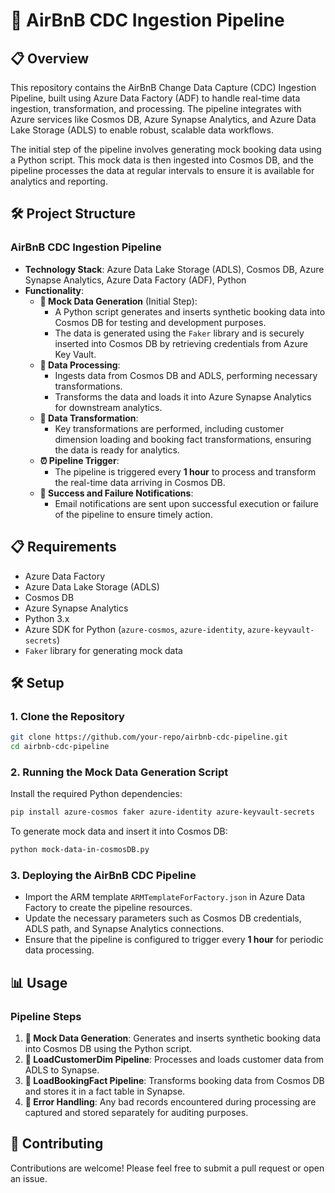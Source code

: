 # 🚀 AirBnB CDC Ingestion Pipeline

## 📋 Overview

This repository contains the AirBnB Change Data Capture (CDC) Ingestion Pipeline, built using Azure Data Factory (ADF) to handle real-time data ingestion, transformation, and processing. The pipeline integrates with Azure services like Cosmos DB, Azure Synapse Analytics, and Azure Data Lake Storage (ADLS) to enable robust, scalable data workflows.

The initial step of the pipeline involves generating mock booking data using a Python script. This mock data is then ingested into Cosmos DB, and the pipeline processes the data at regular intervals to ensure it is available for analytics and reporting.

## 🛠️ Project Structure

### AirBnB CDC Ingestion Pipeline
- **Technology Stack**: Azure Data Lake Storage (ADLS), Cosmos DB, Azure Synapse Analytics, Azure Data Factory (ADF), Python
- **Functionality**:
  - **🎉 Mock Data Generation** (Initial Step):
    - A Python script generates and inserts synthetic booking data into Cosmos DB for testing and development purposes.
    - The data is generated using the `Faker` library and is securely inserted into Cosmos DB by retrieving credentials from Azure Key Vault.
  - **🔄 Data Processing**:
    - Ingests data from Cosmos DB and ADLS, performing necessary transformations.
    - Transforms the data and loads it into Azure Synapse Analytics for downstream analytics.
  - **🔧 Data Transformation**:
    - Key transformations are performed, including customer dimension loading and booking fact transformations, ensuring the data is ready for analytics.
  - **⏰ Pipeline Trigger**:
    - The pipeline is triggered every **1 hour** to process and transform the real-time data arriving in Cosmos DB.
  - **📧 Success and Failure Notifications**:
    - Email notifications are sent upon successful execution or failure of the pipeline to ensure timely action.

## 📋 Requirements

- Azure Data Factory
- Azure Data Lake Storage (ADLS)
- Cosmos DB
- Azure Synapse Analytics
- Python 3.x
- Azure SDK for Python (`azure-cosmos`, `azure-identity`, `azure-keyvault-secrets`)
- `Faker` library for generating mock data

## 🛠️ Setup

### 1. Clone the Repository
```bash
git clone https://github.com/your-repo/airbnb-cdc-pipeline.git
cd airbnb-cdc-pipeline
```

### 2. Running the Mock Data Generation Script
Install the required Python dependencies:
```bash
pip install azure-cosmos faker azure-identity azure-keyvault-secrets
```

To generate mock data and insert it into Cosmos DB:
```bash
python mock-data-in-cosmosDB.py
```

### 3. Deploying the AirBnB CDC Pipeline
- Import the ARM template `ARMTemplateForFactory.json` in Azure Data Factory to create the pipeline resources.
- Update the necessary parameters such as Cosmos DB credentials, ADLS path, and Synapse Analytics connections.
- Ensure that the pipeline is configured to trigger every **1 hour** for periodic data processing.

## 📊 Usage

### Pipeline Steps
1. **🎉 Mock Data Generation**: Generates and inserts synthetic booking data into Cosmos DB using the Python script.
2. **🔄 LoadCustomerDim Pipeline**: Processes and loads customer data from ADLS to Synapse.
3. **🔄 LoadBookingFact Pipeline**: Transforms booking data from Cosmos DB and stores it in a fact table in Synapse.
4. **📁 Error Handling**: Any bad records encountered during processing are captured and stored separately for auditing purposes.

## 🤝 Contributing

Contributions are welcome! Please feel free to submit a pull request or open an issue.
